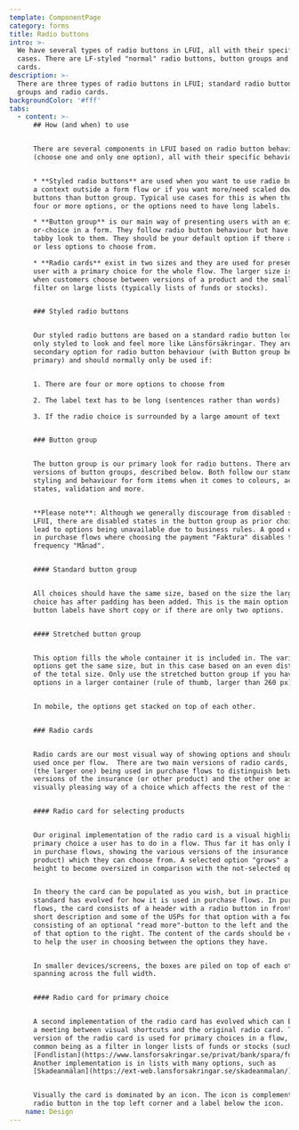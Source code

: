 ```yaml
---
template: ComponentPage
category: forms
title: Radio buttons
intro: >-
  We have several types of radio buttons in LFUI, all with their specific use
  cases. There are LF-styled "normal" radio buttons, button groups and radio
  cards.
description: >-
  There are three types of radio buttons in LFUI; standard radio buttons, button
  groups and radio cards.
backgroundColor: '#fff'
tabs:
  - content: >-
      ## How (and when) to use


      There are several components in LFUI based on radio button behaviour
      (choose one and only one option), all with their specific behaviour:


      * **Styled radio buttons** are used when you want to use radio buttons in
      a context outside a form flow or if you want more/need scaled down radio
      buttons than button group. Typical use cases for this is when there are
      four or more options, or the options need to have long labels.

      * **Button group** is our main way of presenting users with an either
      or-choice in a form. They follow radio button behaviour but have a more
      tabby look to them. They should be your default option if there are three
      or less options to choose from.

      * **Radio cards** exist in two sizes and they are used for presenting the
      user with a primary choice for the whole flow. The larger size is used
      when customers choose between versions of a product and the smaller as a
      filter on large lists (typically lists of funds or stocks).


      ### Styled radio buttons


      Our styled radio buttons are based on a standard radio button look and
      only styled to look and feel more like Länsförsäkringar. They are our
      secondary option for radio button behaviour (with Button group being our
      primary) and should normally only be used if:


      1. There are four or more options to choose from

      2. The label text has to be long (sentences rather than words)

      3. If the radio choice is surrounded by a large amount of text


      ### Button group


      The button group is our primary look for radio buttons. There are two
      versions of button groups, described below. Both follow our standard
      styling and behaviour for form items when it comes to colours, active
      states, validation and more.


      **Please note**: Although we generally discourage from disabled states in
      LFUI, there are disabled states in the button group as prior choices can
      lead to options being unavailable due to business rules. A good example is
      in purchase flows where choosing the payment "Faktura" disables the time
      frequency "Månad".


      #### Standard button group


      All choices should have the same size, based on the size the largest
      choice has after padding has been added. This is the main option when the
      button labels have short copy or if there are only two options.


      #### Stretched button group


      This option fills the whole container it is included in. The various
      options get the same size, but in this case based on an even distribution
      of the total size. Only use the stretched button group if you have three
      options in a larger container (rule of thumb, larger than 260 px).


      In mobile, the options get stacked on top of each other.


      ### Radio cards


      Radio cards are our most visual way of showing options and should only be
      used once per flow.  There are two main versions of radio cards, with one
      (the larger one) being used in purchase flows to distinguish between
      versions of the insurance (or other product) and the other one as a more
      visually pleasing way of a choice which affects the rest of the flow.


      #### Radio card for selecting products


      Our original implementation of the radio card is a visual highlight of the
      primary choice a user has to do in a flow. Thus far it has only been used
      in purchase flows, showing the various versions of the insurance (or other
      product) which they can choose from. A selected option "grows" a bit in
      height to become oversized in comparison with the not-selected options.


      In theory the card can be populated as you wish, but in practice a
      standard has evolved for how it is used in purchase flows. In purchase
      flows, the card consists of a header with a radio button in front of it, a
      short description and some of the USPs for that option with a footer
      consisting of an optional "read more"-button to the left and the the price
      of that option to the right. The content of the cards should be chosen as
      to help the user in choosing between the options they have.


      In smaller devices/screens, the boxes are piled on top of each other,
      spanning across the full width. 


      #### Radio card for primary choice


      A second implementation of the radio card has evolved which can be seen as
      a meeting between visual shortcuts and the original radio card. This
      version of the radio card is used for primary choices in a flow, the most
      common being as a filter in longer lists of funds or stocks (such as
      [Fondlistan](https://www.lansforsakringar.se/privat/bank/spara/fondkurser/?shortcut=1)).
      Another implementation is in lists with many options, such as
      [Skadeanmälan](https://ext-web.lansforsakringar.se/skadeanmalan/).


      Visually the card is dominated by an icon. The icon is complemented by a
      radio button in the top left corner and a label below the icon.
    name: Design
---
```


